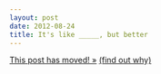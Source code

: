 ```yaml
---
layout: post
date: 2012-08-24
title: It's like _____, but better
---
```

<a href="http://blog.josh-bob.com/its-like-but-better/" class="svbtle-link">This post has moved! &raquo;</a>
<a href="/2013/09/23/hello-svbtle/">(find out why)</a>

<!--
In light of [upcoming changes](https://dev.twitter.com/blog/changes-coming-to-twitter-api) in the Twitter app climate, developers the world over are up in arms. As a result, internet pundits have begun to rally forces behind [Dalton Caldwell](http://daltoncaldwell.com/) and his remade [app.net](https://join.app.net/) service.

It's hard to dislike the concept of a network with complete favor toward developers, but I'm having trouble looking to app.net as a Twitter replacement.

The first reason is that despite what it means for [my favorite twitter apps](http://tapbots.com/), or how bad the current line-up of official Twitter apps is, I think Twitter is trying to do what is best for Twitter as a platform. They have always valued context in Tweets, so it doesn't surprise me to see them tighten the reins, even at the cost of unhappy developers.

The second reason is more rudimentary. You can't beat someone at a game when they are making up the rules as they go. Twitter is Twitter. They are the best at it, and they already have the people that want a product like theirs. "It's just like _____, but better" is not a valid business model. Just ask [Google+](http://plus.google.com/).

MG Siegler might have [said it best](http://massivegreatness.com/walter-white):

> App.net is meant to die as the hero. It’s meant to be remembered as the thing that was going to change everything, but the cruel world shot it down. Maybe it rallies others or maybe it doesn’t. It doesn’t really matter. All that matters is that the thought of it makes us feel better for a few seconds. Then life moves on. Reality moves on.
-->
